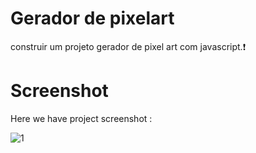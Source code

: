 # Gerador de pixelart

construir um projeto gerador de pixel art com javascript.❗️

# Screenshot
Here we have project screenshot :

![1](https://github.com/ThalesHenriq/Projetos_html_css_js/assets/125931825/056457a6-7f49-43f3-86b9-c53a6fa5b3d1)
